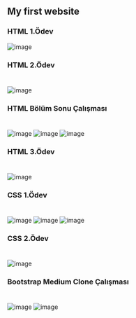 ## My first website

### HTML 1.Ödev
![image](https://user-images.githubusercontent.com/58807892/229122637-9bbb5976-1384-4a57-97ce-bb6f601788a7.png)

### HTML 2.Ödev

#
![image](https://user-images.githubusercontent.com/58807892/229252007-34d60a5b-5481-4298-acec-442a5035e0a0.png)

### HTML Bölüm Sonu Çalışması

#
![image](https://user-images.githubusercontent.com/58807892/229444553-da442ddc-6a17-495d-ae02-bcd1ebe96577.png)
![image](https://user-images.githubusercontent.com/58807892/229445457-ff33701a-c105-4601-ad5b-452aff9e5ef7.png)
![image](https://user-images.githubusercontent.com/58807892/229444918-39f0606e-b376-4a45-b0ee-ece56358c2b9.png)

### HTML 3.Ödev

#
![image](https://user-images.githubusercontent.com/58807892/229458547-ea387064-90cb-492a-925b-0c65481a5d04.png)

### CSS 1.Ödev

#
![image](https://user-images.githubusercontent.com/58807892/229939705-b8da0294-aa7b-459f-bf89-b34ef926d2f7.png)
![image](https://user-images.githubusercontent.com/58807892/229939749-1a72a17b-7652-4471-ba7d-e9292aafc0a8.png)
![image](https://user-images.githubusercontent.com/58807892/229939849-97f70286-62a4-44d9-99dc-f8fd47d5d787.png)

### CSS 2.Ödev

#
![image](https://user-images.githubusercontent.com/58807892/231259988-4214c6f2-cc56-4081-8a2e-a5ee7946b9b9.png)

### Bootstrap Medium Clone Çalışması

#

![image](https://user-images.githubusercontent.com/58807892/233376940-051706bf-f4f8-4f11-adeb-b835a4f31bfd.png)
![image](https://user-images.githubusercontent.com/58807892/233377621-d5a4e893-45b6-433a-89cc-3792a545ffdf.png)
